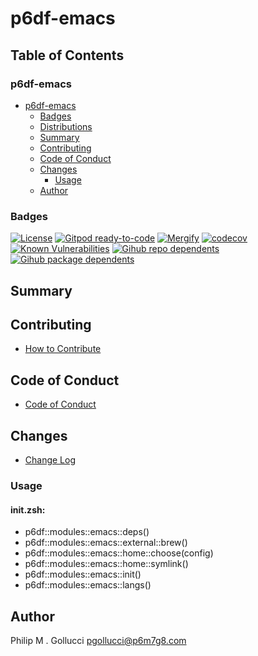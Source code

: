 # p6df-emacs

## Table of Contents


### p6df-emacs
- [p6df-emacs](#p6df-emacs)
  - [Badges](#badges)
  - [Distributions](#distributions)
  - [Summary](#summary)
  - [Contributing](#contributing)
  - [Code of Conduct](#code-of-conduct)
  - [Changes](#changes)
    - [Usage](#usage)
  - [Author](#author)

### Badges

[![License](https://img.shields.io/badge/License-Apache%202.0-yellowgreen.svg)](https://opensource.org/licenses/Apache-2.0)
[![Gitpod ready-to-code](https://img.shields.io/badge/Gitpod-ready--to--code-blue?logo=gitpod)](https://gitpod.io/#https://github.com/p6m7g8/p6df-emacs)
[![Mergify](https://img.shields.io/endpoint.svg?url=https://gh.mergify.io/badges/p6m7g8/p6df-emacs/&style=flat)](https://mergify.io)
[![codecov](https://codecov.io/gh/p6m7g8/p6df-emacs/branch/master/graph/badge.svg?token=14Yj1fZbew)](https://codecov.io/gh/p6m7g8/p6df-emacs)
[![Known Vulnerabilities](https://snyk.io/test/github/p6m7g8/p6df-emacs/badge.svg?targetFile=package.json)](https://snyk.io/test/github/p6m7g8/p6df-emacs?targetFile=package.json)
[![Gihub repo dependents](https://badgen.net/github/dependents-repo/p6m7g8/p6df-emacs)](https://github.com/p6m7g8/p6df-emacs/network/dependents?dependent_type=REPOSITORY)
[![Gihub package dependents](https://badgen.net/github/dependents-pkg/p6m7g8/p6df-emacs)](https://github.com/p6m7g8/p6df-emacs/network/dependents?dependent_type=PACKAGE)

## Summary

## Contributing

- [How to Contribute](CONTRIBUTING.md)

## Code of Conduct

- [Code of Conduct](CODE_OF_CONDUCT.md)

## Changes

- [Change Log](CHANGELOG.md)

### Usage

#### init.zsh:

- p6df::modules::emacs::deps()
- p6df::modules::emacs::external::brew()
- p6df::modules::emacs::home::choose(config)
- p6df::modules::emacs::home::symlink()
- p6df::modules::emacs::init()
- p6df::modules::emacs::langs()


## Author

Philip M . Gollucci <pgollucci@p6m7g8.com>
